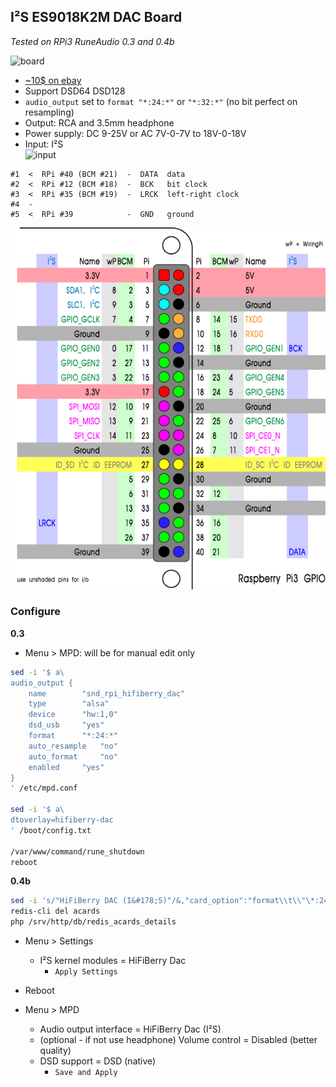 I²S ES9018K2M DAC Board
---
_Tested on RPi3 RuneAudio 0.3 and 0.4b_

![board](https://github.com/rern/RuneAudio/raw/master/DAC_I2S_ES9018K2M/ES9018K2M.jpg)
- [~10$ on ebay](https://www.ebay.com/sch/i.html?_from=R40&_sacat=0&_sop=15&_nkw=es9018k2m+board&rt=nc&LH_BIN=1)
- Support DSD64 DSD128
- `audio_output` set to `format "*:24:*"` or `"*:32:*"` (no bit perfect on resampling)
- Output: RCA and 3.5mm headphone
- Power supply: DC 9-25V or AC 7V-0-7V to 18V-0-18V
- Input: I²S  
![input](https://github.com/rern/RuneAudio/raw/master/DAC_I2S_ES9018K2M/input.png)  
```
#1  <  RPi #40 (BCM #21)  -  DATA  data
#2  <  RPi #12 (BCM #18)  -  BCK   bit clock
#3  <  RPi #35 (BCM #19)  -  LRCK  left-right clock
#4  -
#5  <  RPi #39            -  GND   ground
```
![gpio](https://github.com/rern/_assets/raw/master/RuneUI_GPIO/RPi3_GPIOs.png)

### Configure
**0.3**
- Menu > MPD: will be for manual edit only
```sh
sed -i '$ a\
audio_output {
	name 		"snd_rpi_hifiberry_dac"
	type 		"alsa"
	device 		"hw:1,0"
	dsd_usb 	"yes"
	format		"*:24:*"
	auto_resample 	"no"
	auto_format 	"no"
	enabled 	"yes"
}
' /etc/mpd.conf

sed -i '$ a\
dtoverlay=hifiberry-dac
' /boot/config.txt

/var/www/command/rune_shutdown
reboot
```

**0.4b**
```sh
sed -i 's/"HiFiBerry DAC (I&#178;S)"/&,"card_option":"format\\t\\"\*:24:\*\\""/' /srv/http/db/redis_acards_details
redis-cli del acards
php /srv/http/db/redis_acards_details
```
- Menu > Settings
	- I²S kernel modules = HiFiBerry Dac
		- `Apply Settings`
- Reboot
  
- Menu > MPD
	- Audio output interface = HiFiBerry Dac (I²S)
	- (optional - if not use headphone) Volume control = Disabled (better quality)
	- DSD support = DSD (native)
		- `Save and Apply`
	
